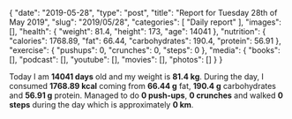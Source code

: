 {
    "date": "2019-05-28",
    "type": "post",
    "title": "Report for Tuesday 28th of May 2019",
    "slug": "2019\/05\/28",
    "categories": [
        "Daily report"
    ],
    "images": [],
    "health": {
        "weight": 81.4,
        "height": 173,
        "age": 14041
    },
    "nutrition": {
        "calories": 1768.89,
        "fat": 66.44,
        "carbohydrates": 190.4,
        "protein": 56.91
    },
    "exercise": {
        "pushups": 0,
        "crunches": 0,
        "steps": 0
    },
    "media": {
        "books": [],
        "podcast": [],
        "youtube": [],
        "movies": [],
        "photos": []
    }
}

Today I am <strong>14041 days</strong> old and my weight is <strong>81.4 kg</strong>. During the day, I consumed <strong>1768.89 kcal</strong> coming from <strong>66.44 g</strong> fat, <strong>190.4 g</strong> carbohydrates and <strong>56.91 g</strong> protein. Managed to do <strong>0 push-ups</strong>, <strong>0 crunches</strong> and walked <strong>0 steps</strong> during the day which is approximately <strong>0 km</strong>.